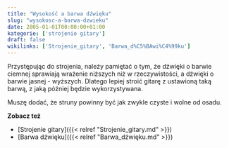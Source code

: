 ```yaml
---
title: "Wysokość a barwa dźwięku"
slug: "wysokosc-a-barwa-dzwieku"
date: 2005-01-01T00:00:00+01:00
kategorie: ['strojenie gitary']
draft: false
wikilinks: ['Strojenie_gitary', 'Barwa_d%C5%BAwi%C4%99ku']
---
```

Przystępując do strojenia, należy pamiętać o tym, że dźwięki o barwie
ciemnej sprawiają wrażenie niższych niż w rzeczywistości, a dźwięki o
barwie jasnej - wyższych. Dlatego lepiej stroić gitarę z ustawioną taką
barwą, z jaką później będzie wykorzystywana.

Muszę dodać, że struny powinny być jak zwykle czyste i wolne od osadu.

**Zobacz też**

  - [Strojenie gitary]({{< relref "Strojenie_gitary.md" >}})
  - [Barwa dźwięku]({{< relref "Barwa_dźwięku.md" >}})

